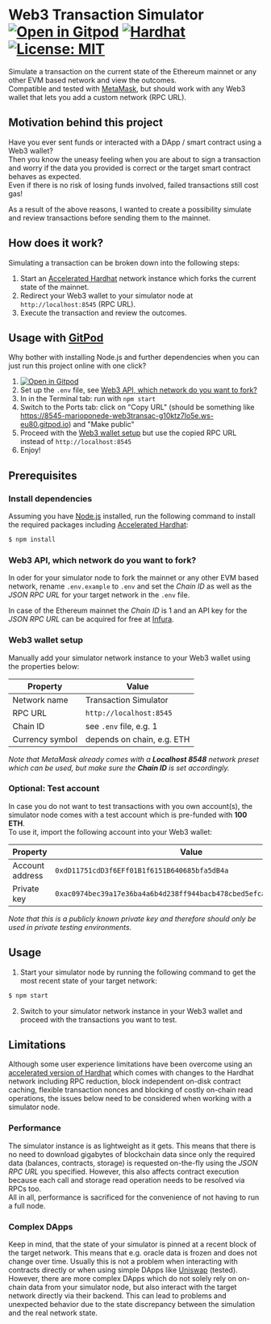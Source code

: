 # Web3 Transaction Simulator [![Open in Gitpod][gitpod-badge]][gitpod] [![Hardhat][hardhat-badge]][hardhat] [![License: MIT][license-badge]][license]

[gitpod]: https://gitpod.io/#https://github.com/MarioPoneder/web3-transaction-simulator
[gitpod-badge]: https://img.shields.io/badge/Gitpod-Open%20in%20Gitpod-FFB45B?logo=gitpod
[hardhat]: https://www.npmjs.com/package/accelerated-hardhat
[hardhat-badge]: https://img.shields.io/badge/Built%20with-Hardhat-FFDB1C.svg
[license]: https://opensource.org/licenses/MIT
[license-badge]: https://img.shields.io/badge/License-MIT-blue.svg

Simulate a transaction on the current state of the Ethereum mainnet or any other EVM based network and view the outcomes.  
Compatible and tested with [MetaMask](https://metamask.io/), but should work with any Web3 wallet that lets you add a custom network (RPC URL).

## Motivation behind this project
Have you ever sent funds or interacted with a DApp / smart contract using a Web3 wallet?  
Then you know the uneasy feeling when you are about to sign a transaction and worry if the data you provided is correct or
the target smart contract behaves as expected.  
Even if there is no risk of losing funds involved, failed transactions still cost gas!  

As a result of the above reasons, I wanted to create a possibility simulate and review transactions before sending them to the mainnet.

## How does it work?
Simulating a transaction can be broken down into the following steps:
1. Start an [Accelerated Hardhat](https://github.com/MarioPoneder/accelerated-hardhat) network instance which forks the current state of the mainnet.
2. Redirect your Web3 wallet to your simulator node at `http://localhost:8545` (RPC URL).
3. Execute the transaction and review the outcomes.

## Usage with [GitPod](https://gitpod.io)

Why bother with installing Node.js and further dependencies when you can just run this project online with one click?  

1. [![Open in Gitpod][gitpod-badge]][gitpod]
2. Set up the `.env` file, see [Web3 API, which network do you want to fork?](#web3-api-which-network-do-you-want-to-fork)
3. In in the Terminal tab: run with `npm start`
4. Switch to the Ports tab: click on "Copy URL" (should be something like https://8545-marioponede-web3transac-g10ktz7lo5e.ws-eu80.gitpod.io) and "Make public"
5. Proceed with the [Web3 wallet setup](#web3-wallet-setup) but use the copied RPC URL instead of `http://localhost:8545`
6. Enjoy!

## Prerequisites

### Install dependencies
Assuming you have [Node.js](https://nodejs.org) installed, run the following command to install the required packages including [Accelerated Hardhat](https://github.com/MarioPoneder/accelerated-hardhat):
```sh
$ npm install
```

### Web3 API, which network do you want to fork?
In oder for your simulator node to fork the mainnet or any other EVM based network, rename `.env.example` to `.env` and set the *Chain ID*
as well as the *JSON RPC URL* for your target network in the `.env` file.  

In case of the Ethereum mainnet the *Chain ID* is 1 and an API key for the *JSON RPC URL* can be acquired for free at [Infura](https://www.infura.io/).

### Web3 wallet setup
Manually add your simulator network instance to your Web3 wallet using the properties below:

| Property        | Value                      |
|-----------------|----------------------------|
| Network name    | Transaction Simulator      |
| RPC URL         | `http://localhost:8545`    |
| Chain ID        | see `.env` file, e.g. 1    |
| Currency symbol | depends on chain, e.g. ETH |

_Note that MetaMask already comes with a **Localhost 8548** network preset which can be used, but make sure the **Chain ID** is set accordingly._

### Optional: Test account

In case you do not want to test transactions with you own account(s), the simulator node comes with a test account which is pre-funded with **100 ETH**.  
To use it, import the following account into your Web3 wallet:

| Property        | Value                                                                |
|-----------------|----------------------------------------------------------------------|
| Account address |                         `0xdD11751cdD3f6EFf01B1f6151B640685bfa5dB4a` |
| Private key     | `0xac0974bec39a17e36ba4a6b4d238ff944bacb478cbed5efcae784d7bf4f2ff81` |

_Note that this is a publicly known private key and therefore should only be used in private testing environments._

## Usage 

1. Start your simulator node by running the following command to get the most recent state of your target network:
```sh
$ npm start
```
2. Switch to your simulator network instance in your Web3 wallet and proceed with the transactions you want to test.

## Limitations

Although some user experience limitations have been overcome using an [accelerated version of Hardhat](https://github.com/MarioPoneder/accelerated-hardhat)
which comes with changes to the Hardhat network including RPC reduction, block independent on-disk contract caching, flexible transaction nonces and blocking of costly on-chain read operations, the issues below need to be considered when working with a simulator node.

### Performance

The simulator instance is as lightweight as it gets. This means that there is no need to download gigabytes of blockchain data since only the required data (balances, contracts, storage) is requested on-the-fly using the *JSON RPC URL* you specified. However, this also affects contract execution because each call and storage read operation needs to be resolved via RPCs too.  
All in all, performance is sacrificed for the convenience of not having to run a full node.

### Complex DApps

Keep in mind, that the state of your simulator is pinned at a recent block of the target network. This means that e.g. oracle data is frozen and does not change over time.
Usually this is not a problem when interacting with contracts directly or when using simple DApps like [Uniswap](https://app.uniswap.org) (tested).  
However, there are more complex DApps which do not solely rely on on-chain data from your simulator node, but also interact with the target network directly via their backend. This can lead to problems and unexpected behavior due to the state discrepancy between the simulation and the real network state.
